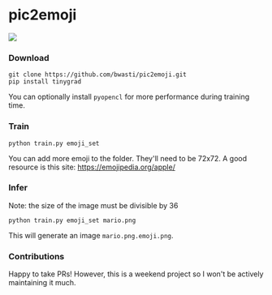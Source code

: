 # pic2emoji

![](https://i.imgur.com/wFFZ3ib.png)

### Download
```
git clone https://github.com/bwasti/pic2emoji.git
pip install tinygrad
```

You can optionally install `pyopencl` for more performance during training time.

### Train
```
python train.py emoji_set
```
You can add more emoji to the folder.
They'll need to be 72x72.
A good resource is this site: https://emojipedia.org/apple/

### Infer

Note: the size of the image must be divisible by 36

```
python train.py emoji_set mario.png
```

This will generate an image `mario.png.emoji.png`.

### Contributions

Happy to take PRs!
However, this is a weekend project so I won't be actively maintaining it much.
